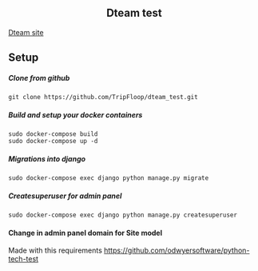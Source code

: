 <h2 align="center">
	Dteam test
</h2>

[Dteam site](https://dteam.dev/)


## Setup

##### Clone from github

```shell script
git clone https://github.com/TripFloop/dteam_test.git
```

##### Build and setup your docker containers

```shell script
sudo docker-compose build
sudo docker-compose up -d
```

##### Migrations into django

```shell script
sudo docker-compose exec django python manage.py migrate
```

##### Createsuperuser for admin panel

```shell script
sudo docker-compose exec django python manage.py createsuperuser
```

#### Change in admin panel domain for Site model



Made with this requirements https://github.com/odwyersoftware/python-tech-test
